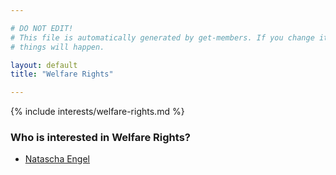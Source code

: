 ```yaml
---

# DO NOT EDIT!
# This file is automatically generated by get-members. If you change it, bad
# things will happen.

layout: default
title: "Welfare Rights"

---
```


{% include interests/welfare-rights.md %}

### Who is interested in Welfare Rights?


* [Natascha Engel](../members/natascha-engel.html)
